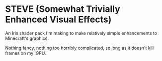 # STEVE (Somewhat Trivially Enhanced Visual Effects)
An Iris shader pack I'm making to make relatively simple enhancements to Minecraft's graphics.

Nothing fancy, nothing too horribly complicated, so long as it doesn't kill frames on my iGPU.